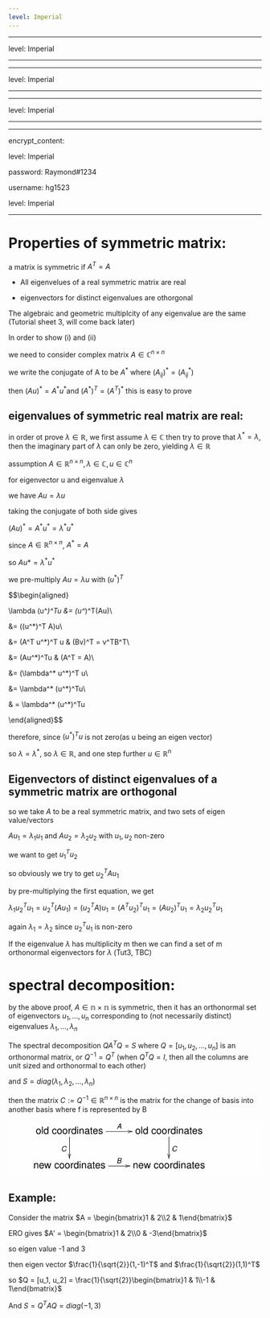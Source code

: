 ```yaml
---
level: Imperial
---
```

---

level: Imperial

---

---


level: Imperial


---


---



level: Imperial



---



---




encrypt_content:




  level: Imperial




  password: Raymond#1234




  username: hg1523




level: Imperial




---




# Properties of symmetric matrix:









a matrix is symmetric if $A^T = A$









- All eigenvelues of a real symmetric matrix are real




- eigenvectors for distinct eigenvalues are othorgonal




The algebraic and geometric multiplcity of any eigenvalue are the same (Tutorial sheet 3, will come back later)









In order to show (i) and (ii)









we need to consider complex matrix $A\in\mathbb{C}^{n\times n}$









we write the conjugate of A to be $A^*$ where $(A_{ij})^* = (A^*_{ij})$









then $(Au)^* = A^* u^*$and $(A^*)^T = (A^T)^*$ this is easy to prove









## eigenvalues of symmetric real matrix are real:




in order ot prove $\lambda\in\mathbb{R}$, we first assume $\lambda\in\mathbb{C}$ then try to prove that $\lambda^* = \lambda$, then the imaginary part of $\lambda$ can only be zero, yielding $\lambda\in\mathbb{R}$









assumption $A\in\mathbb{R}^{n\times n}, \lambda\in\mathbb{C}, u\in\mathbb{C}^n$









for eigenvector u and eigenvalue $\lambda$









we have $Au = \lambda u$









taking the conjugate of both side gives









$(Au)^* = A^*u^* =\lambda^* u^*$









since $A\in\mathbb{R}^{n\times n}$, $A^* =A$









so $Au* = \lambda^*u^*$









we pre-multiply $Au = \lambda u$ with $(u^*)^T$









$$\begin{aligned}




\lambda (u^*)^Tu &= (u^*)^T(Au)\\




&= ((u^*)^T A)u\\




&= (A^T u^*)^T u & (Bv)^T = v^TB^T\\




&= (Au^*)^Tu & (A^T = A)\\




&= (\lambda^* u^*)^T u\\




&= \lambda^* (u^*)^Tu\\




& = \lambda^* (u^*)^Tu




\end{aligned}$$









therefore, since $(u^*)^Tu$ is not zero(as u being an eigen vector)









so $\lambda =\lambda^*$, so $\lambda\in\mathbb{R}$, and one step further $u\in\mathbb{R}^n$









## Eigenvectors of distinct eigenvalues of a symmetric matrix are orthogonal









so we take $A$ to be a real symmetric matrix, and two sets of eigen value/vectors









$Au_1 = \lambda_1 u_1$ and $Au_2 = \lambda_2 u_2$ with $u_1, u_2$ non-zero









we want to get $u_1^Tu_2$









so obviously we try to get $u_2^TAu_1$









by pre-multiplying the first equation, we get









$\lambda_1u_2^Tu_1 = u_2^T(Au_1) = (u_2^TA)u_1 = (A^Tu_2)^Tu_1 = (Au_2)^T u_1 = \lambda_2u_2^Tu_1$









again $\lambda_1 = \lambda_2$ since $u_2^Tu_1$ is non-zero









If the eigenvalue $\lambda$ has multiplicity m then we can find a set of m orthonormal eigenvectors for $\lambda$ (Tut3, TBC)









# spectral decomposition:









by the above proof, $A\in\mathbb{n\times n}$ is symmetric, then it has an orthonormal set of eigenvectors $u_1,\dots, u_n$ corresponding to (not necessarily distinct) eigenvalues $\lambda_1,\dots, \lambda_n$









The spectral decomposition $QA^TQ = S$ where $Q = [u_1, u_2, \dots, u_n]$ is an orthonormal matrix, or $Q^{-1} = Q^T$ (when $Q^TQ = I$, then all the columns are unit sized and orthonormal to each other)









and $S = diag(\lambda_1, \lambda_2,\dots, \lambda_n)$









then the matrix $C := Q^{-1}\in\mathbb{R}^{n\times n}$ is the matrix for the change of basis into another basis where f is represented by B














![pic1](../../../../../assets/Imperial/50011/lecture4-pic1.png)









## Example:









Consider the matrix $A = \begin{bmatrix}1 & 2\\2 & 1\end{bmatrix}$




ERO gives $A' = \begin{bmatrix}1 & 2\\0 & -3\end{bmatrix}$









so eigen value -1 and 3









then eigen vector $\frac{1}{\sqrt{2}}(1,-1)^T$ and $\frac{1}{\sqrt{2}}(1,1)^T$









so $Q = [u_1, u_2] = \frac{1}{\sqrt{2}}\begin{bmatrix}1 & 1\\-1 & 1\end{bmatrix}$









And $S = Q^TAQ = diag(-1,3)$